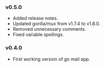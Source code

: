 ### v0.5.0

- Added release notes.
- Updated gorilla/mux from v1.7.4 to v1.8.0.
- Removed unnecessary comments.
- Fixed variable spellings.

### v0.4.0

- First working version of go mail app.
